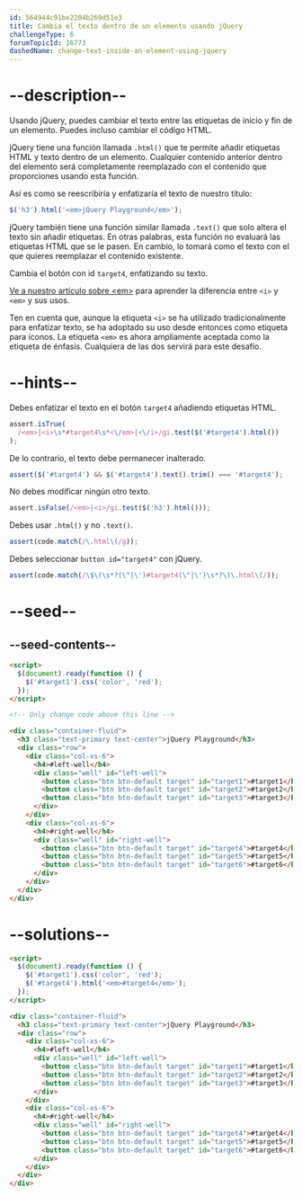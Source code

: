 ```yaml
---
id: 564944c91be2204b269d51e3
title: Cambia el texto dentro de un elemento usando jQuery
challengeType: 6
forumTopicId: 16773
dashedName: change-text-inside-an-element-using-jquery
---
```


# --description--

Usando jQuery, puedes cambiar el texto entre las etiquetas de inicio y fin de un elemento. Puedes incluso cambiar el código HTML.

jQuery tiene una función llamada `.html()` que te permite añadir etiquetas HTML y texto dentro de un elemento. Cualquier contenido anterior dentro del elemento será completamente reemplazado con el contenido que proporciones usando esta función.

Así es como se reescribiría y enfatizaría el texto de nuestro título:

```js
$('h3').html('<em>jQuery Playground</em>');
```

jQuery también tiene una función similar llamada `.text()` que solo altera el texto sin añadir etiquetas. En otras palabras, esta función no evaluará las etiquetas HTML que se le pasen. En cambio, lo tomará como el texto con el que quieres reemplazar el contenido existente.

Cambia el botón con id `target4`, enfatizando su texto.

[ Ve a nuestro artículo sobre &lt;em>](https://www.freecodecamp.org/news/html-elements-explained-what-are-html-tags/#em-element) para aprender la diferencia entre `<i>` y `<em>` y sus usos.

Ten en cuenta que, aunque la etiqueta `<i>` se ha utilizado tradicionalmente para enfatizar texto, se ha adoptado su uso desde entonces como etiqueta para íconos. La etiqueta `<em>` es ahora ampliamente aceptada como la etiqueta de énfasis. Cualquiera de las dos servirá para este desafío.

# --hints--

Debes enfatizar el texto en el botón `target4` añadiendo etiquetas HTML.

```js
assert.isTrue(
  /<em>|<i>\s*#target4\s*<\/em>|<\/i>/gi.test($('#target4').html())
);
```

De lo contrario, el texto debe permanecer inalterado.

```js
assert($('#target4') && $('#target4').text().trim() === '#target4');
```

No debes modificar ningún otro texto.

```js
assert.isFalse(/<em>|<i>/gi.test($('h3').html()));
```

Debes usar `.html()` y no `.text()`.

```js
assert(code.match(/\.html\(/g));
```

Debes seleccionar `button id="target4"` con jQuery.

```js
assert(code.match(/\$\(\s*?(\"|\')#target4(\"|\')\s*?\)\.html\(/));
```

# --seed--

## --seed-contents--

```html
<script>
  $(document).ready(function () {
    $('#target1').css('color', 'red');
  });
</script>

<!-- Only change code above this line -->

<div class="container-fluid">
  <h3 class="text-primary text-center">jQuery Playground</h3>
  <div class="row">
    <div class="col-xs-6">
      <h4>#left-well</h4>
      <div class="well" id="left-well">
        <button class="btn btn-default target" id="target1">#target1</button>
        <button class="btn btn-default target" id="target2">#target2</button>
        <button class="btn btn-default target" id="target3">#target3</button>
      </div>
    </div>
    <div class="col-xs-6">
      <h4>#right-well</h4>
      <div class="well" id="right-well">
        <button class="btn btn-default target" id="target4">#target4</button>
        <button class="btn btn-default target" id="target5">#target5</button>
        <button class="btn btn-default target" id="target6">#target6</button>
      </div>
    </div>
  </div>
</div>
```

# --solutions--

```html
<script>
  $(document).ready(function () {
    $('#target1').css('color', 'red');
    $('#target4').html('<em>#target4</em>');
  });
</script>

<div class="container-fluid">
  <h3 class="text-primary text-center">jQuery Playground</h3>
  <div class="row">
    <div class="col-xs-6">
      <h4>#left-well</h4>
      <div class="well" id="left-well">
        <button class="btn btn-default target" id="target1">#target1</button>
        <button class="btn btn-default target" id="target2">#target2</button>
        <button class="btn btn-default target" id="target3">#target3</button>
      </div>
    </div>
    <div class="col-xs-6">
      <h4>#right-well</h4>
      <div class="well" id="right-well">
        <button class="btn btn-default target" id="target4">#target4</button>
        <button class="btn btn-default target" id="target5">#target5</button>
        <button class="btn btn-default target" id="target6">#target6</button>
      </div>
    </div>
  </div>
</div>
```
